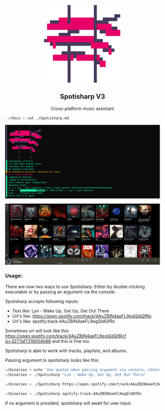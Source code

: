 <p align=center>
    <img height=256 src=".github/images/spotisharpv3icon.png">
</p>

<h2 align=center>Spotisharp V3</h2>
<p align=center>Cross-platform music assistant</p>

```zsh
 ~/docs > cat ./Spotisharp.md
```

<p align=center>
    <img src=".github/images/screenshot1.png">
</p>

<p align=center>
    <img src=".github/images/screenshot2.png">
</p>


### Usage:

There are now two ways to use Spotisharp. Either by double-clicking executable or by passing an argument via the console.

Spotisharp accepts following inputs:
 - Text like: Lyn - Wake Up, Get Up, Get Out There
 - Url's like: https://open.spotify.com/track/4AuZBIN4aeFL9egQldQfRn
 - Uri's like: spotify:track:4AuZBIN4aeFL9egQldQfRn

Sometimes url will look like this: https://open.spotify.com/track/4AuZBIN4aeFL9egQldQfRn?si=3277af7219054b98 and this is fine too.

Spotisharp is able to work with tracks, playlists, and albums.

Passing argument to spotisharp looks like this:
```zsh
~/binaries > echo 'Use quotes when passing argument via console, otherwise everything after whitespaces will be ignored'
~/binaries > ./Spotisharp "Lyn - Wake Up, Get Up, Get Out There"
```
```zsh
~/binaries > ./Spotisharp https://open.spotify.com/track/4AuZBIN4aeFL9egQldQfRn
```
```zsh
~/binaries > ./Spotisharp spotify:track:4AuZBIN4aeFL9egQldQfRn
```
If no argument is provided, spotisharp will await for user input.